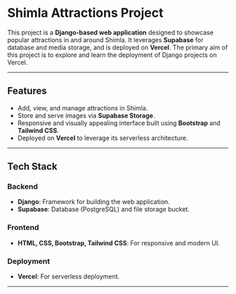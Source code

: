 # Shimla Attractions Project

This project is a **Django-based web application** designed to showcase popular attractions in and around Shimla. It leverages **Supabase** for database and media storage, and is deployed on **Vercel**. The primary aim of this project is to explore and learn the deployment of Django projects on Vercel.

---

## Features
- Add, view, and manage attractions in Shimla.
- Store and serve images via **Supabase Storage**.
- Responsive and visually appealing interface built using **Bootstrap** and **Tailwind CSS**.
- Deployed on **Vercel** to leverage its serverless architecture.

---

## Tech Stack
### Backend
- **Django**: Framework for building the web application.
- **Supabase**: Database (PostgreSQL) and file storage bucket.

### Frontend
- **HTML, CSS, Bootstrap, Tailwind CSS**: For responsive and modern UI.

### Deployment
- **Vercel**: For serverless deployment.

---
